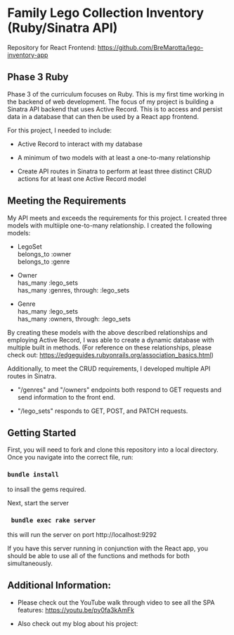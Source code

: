 # Family Lego Collection Inventory (Ruby/Sinatra API)
 
 Repository for React Frontend: https://github.com/BreMarotta/lego-inventory-app

## Phase 3 Ruby

Phase 3 of the curriculum focuses on Ruby. This is my first time working in the backend of web development. The focus of my project is building a Sinatra API backend that uses Active Record. This is to access and persist data in a database that can then be used by a React app frontend. 


For this project, I needed to include:

* Active Record to interact with my database

* A minimum of two models with at least a one-to-many relationship

* Create API routes in Sinatra to perform at least three distinct CRUD actions for at least one Active Record model


## Meeting the Requirements

My API meets and exceeds the requirements for this project. I created three models with multiiple one-to-many relationship. I created the following models:

* LegoSet  
belongs_to :owner   
belongs_to :genre

* Owner   
has_many :lego_sets  
has_many :genres, through: :lego_sets

* Genre   
has_many :lego_sets   
has_many :owners, through: :lego_sets

By creating these models with the above described relationships and employing Active Record, I was able to create a dynamic database with multiple built in methods. (For reference on these relationships, please check out: https://edgeguides.rubyonrails.org/association_basics.html)

Additionally, to meet the CRUD requirements, I developed multiple API routes in Sinatra. 

- "/genres" and "/owners" endpoints both respond to GET requests and send information to the front end. 

- "/lego_sets" responds to GET, POST, and PATCH requests.


## Getting Started
First, you will need to fork and clone this repository into a local directory. Once you navigate into the correct file, run:

### `bundle install` 
to insall the gems required.

Next, start the server 
### ` bundle exec rake server`
this will run the server on port http://localhost:9292

If you have this server running in conjunction with the React app, you should be able to use all of the functions and methods for both simultaneously.


## Additional Information:

* Please check out the YouTube walk through video to see all the SPA features: https://youtu.be/py0fa3kAmFk

* Also check out my blog about his project: 


